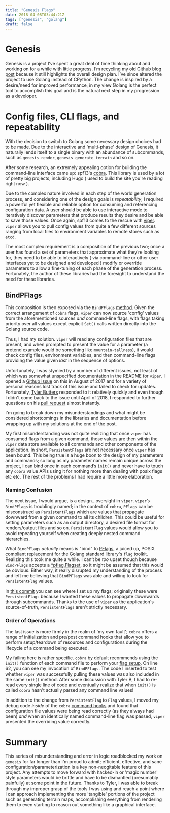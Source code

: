 ```yaml
---
title: "Genesis Flags"
date: 2018-04-08T03:44:21Z
tags: ["genesis", "golang"]
draft: false
---
```


# Genesis

Genesis is a project I’ve spent a great deal of time thinking about and working on for a while with little progress. I’m recycling my old Github blog [post](/blog/genesis-roadmap/) because it still highlights the overall design plan. I’ve since altered the project to use Golang instead of CPython. The change is inspired by a desire/need for improved performance, in my view Golang is the perfect tool to accomplish this goal and is the natural next step in my progression as a developer.

# Config files, CLI flags, and repeatability

With the decision to switch to Golang some necessary design choices had to be made. Due to the interactive and 'multi-phase' design of Genesis, it naturally lends itself to a single binary with an abundance of subcommands, such as `genesis render`, `genesis generate terrain` and so on.

After some research, an extremely appealing option for building the command-line interface came up: spf13's [cobra](https://github.com/spf13/cobra). This library is used by a lot of pretty big projects, including Hugo ( used to build the site you're reading right now ).

Due to the complex nature involved in each step of the world generation process, and considering one of the design goals is *repeatability*, I required a powerful yet flexible and reliable option for consuming and referencing configuration data. A user should be able to use interactive mode to iteratively discover parameters that produce results they desire and be able to save those values. Once again, spf13 comes to the rescue with [viper](https://github.com/spf13/viper). `viper` allows you to pull config values from quite a few different sources ranging from local files to environment variables to remote stores such as `etcd`.

The most complex requirement is a composition of the previous two; once a user has found a set of parameters that approximate what they’re looking for, they need to be able to interactively ( via command-line or other user interfaces yet to be designed and developed ) modify or override parameters to allow a fine-tuning of each phase of the generation process. Fortunately, the author of these libraries had the foresight to understand the need for these libraries.

## BindPFlags
This composition is then exposed via the `BindPFlags` [method](https://github.com/spf13/cobra#bind-flags-with-config). Given the correct arrangement of `cobra` flags, `viper` can now source 'config' values from the aforementioned sources _and_ command-line flags, with flags taking priority over all values except explicit `Set()` calls written directly into the Golang source code.

Thus, I had my solution. `viper` will read any configuration files that are present, and when prompted to present the value for a parameter (a pretend example would be something like `mountain-tallness`), it would check config files, environment variables, and then command-line flags providing the value given _last_ in the sequence of options.

Unfortunately, I was stymied by a number of different issues, not least of which was somewhat unspecified documentation in the README for `viper`. I opened a [Github issue](https://github.com/spf13/viper/issues/375) on this in August of 2017 and for a variety of personal reasons lost track of this issue and failed to check for updates. Fortunately, [Tyler Butters](https://github.com/tbutts) responded to it relatively quickly and even though I didn't come back to the issue until April of 2018, I responded to further questions on his [pull request](https://github.com/spf13/viper/pull/396) almost instantly.

I'm going to break down my misunderstandings and what might be considered shortcomings in the libraries and documentation before wrapping up with my solutions at the end of the post.

My first misunderstanding was not quite realizing that once `viper` has consumed flags from a given command, those values are then within the `viper` data store available to all commands and other components of the application. In short, `PersistentFlags` are not necessary once `viper` has been bound. This being true is a huge boon to the design of my parameters and commands; so long as my parameter names remain unique across the project, I can bind once in each command’s `init()` and never have to touch any `cobra` value APIs using it for nothing more than dealing with posix flags etc etc. The rest of the problems I had require a little more elaboration.

### Naming Confusion
The next issue, I would argue, is a design...oversight in `viper`. `viper`’s `BindPFlags` is troublingly named; in the context of `cobra`, `PFlags` can be misconstrued as `PersistentFlags` which are values that propagate downward from a given command to all its children. This could be useful for setting parameters such as an output directory, a desired file format for renders/output files and so on. `PersistentFlag` values would allow you to avoid repeating yourself when creating deeply nested command hierarchies.

What `BindPFlags` _actually_ means is "bind" to [PFlags](https://github.com/ogier/pflag), a juiced up, POSIX compliant replacement for the Golang standard library's `flag` toolkit. Realizing this took me quite a while. I can’t be _too_ upset though because `BindPFlags` accepts a [*pflag.Flagset](https://godoc.org/github.com/ogier/pflag#FlagSet), so it might be assumed that this would be obvious. Either way, it really disrupted my understanding of the process and left me believing that `BindPFlags` was able and willing to look for `PersistentFlag` values.

In [this commit](https://github.com/therealfakemoot/genesis/blob/da7e9c39e8e443df7d2de23ab1172ce5b3a100ff/cmd/root.go#L49-L63) you can see where I set up my flags; originally these were `PersistentFlags` because I wanted these values to propagate downwards through subcommands. Thanks to the use of `viper` as the application's source-of-truth, `PersistentFlags` aren't strictly necessary.

### Order of Operations
The last issue is more firmly in the realm of 'my own fault'; `cobra` offers a range of initialization and pre/post command hooks that allow you to perform setup/teardown of resources and configurations during the lifecycle of a command being executed.

My failing here is rather specific. `cobra` by default recommends using the `init()` function of each command file to perform your [flag setup](https://github.com/therealfakemoot/genesis/blob/da7e9c39e8e443df7d2de23ab1172ce5b3a100ff/cmd/root.go#L49-L63). On line 62, you can see my invocation of `BindPFlags`. The code I inserted to test whether `viper` was successfully pulling these values was also included in the same `init()` method. After some discussion with Tyler B, I had to re-read every single line of code and eventually realize that when `init()` is called `cobra` hasn't actually parsed any command line values!

In addition to the change from `PersistentFlag` to `Flag` values, I moved my debug code _inside_ of the `cobra` [command hooks](https://github.com/therealfakemoot/genesis/blob/da7e9c39e8e443df7d2de23ab1172ce5b3a100ff/cmd/root.go#L21-L25) and found that configuration file values were being read correctly (as they always had been) *and* when an identically named command-line flag was passed, `viper` presented the overriding value correctly.

# Summary
This series of misunderstanding and error in logic roadblocked my work on `genesis` for far longer than I'm proud to admit; efficient, effective, and sane configuration/parameterization is a key non-neogitable feature of this project. Any attempts to move forward with hacked-in or 'magic number' style parameters would be brittle and have to be dismantled (presumably painfully) at some point in the future. Thanks to Tyler, I was able to break through my improper grasp of the tools I was using and reach a point where I can approach implementing the more 'tangible' portions of the project such as generating terrain maps, accomplishing everything from rendering them to even starting to reason out something like a graphical interface.
